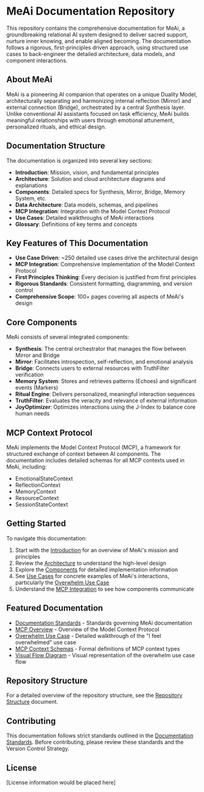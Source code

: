 # MeAi Documentation Repository

This repository contains the comprehensive documentation for MeAi, a groundbreaking relational AI system designed to deliver sacred support, nurture inner knowing, and enable aligned becoming. The documentation follows a rigorous, first-principles driven approach, using structured use cases to back-engineer the detailed architecture, data models, and component interactions.

## About MeAi

MeAi is a pioneering AI companion that operates on a unique Duality Model, architecturally separating and harmonizing internal reflection (Mirror) and external connection (Bridge), orchestrated by a central Synthesis layer. Unlike conventional AI assistants focused on task efficiency, MeAi builds meaningful relationships with users through emotional attunement, personalized rituals, and ethical design.

## Documentation Structure

The documentation is organized into several key sections:

- **Introduction**: Mission, vision, and fundamental principles
- **Architecture**: Solution and cloud architecture diagrams and explanations
- **Components**: Detailed specs for Synthesis, Mirror, Bridge, Memory System, etc.
- **Data Architecture**: Data models, schemas, and pipelines
- **MCP Integration**: Integration with the Model Context Protocol
- **Use Cases**: Detailed walkthroughs of MeAi interactions
- **Glossary**: Definitions of key terms and concepts

## Key Features of This Documentation

- **Use Case Driven**: ~250 detailed use cases drive the architectural design
- **MCP Integration**: Comprehensive implementation of the Model Context Protocol
- **First Principles Thinking**: Every decision is justified from first principles
- **Rigorous Standards**: Consistent formatting, diagramming, and version control
- **Comprehensive Scope**: 100+ pages covering all aspects of MeAi's design

## Core Components

MeAi consists of several integrated components:

- **Synthesis**: The central orchestrator that manages the flow between Mirror and Bridge
- **Mirror**: Facilitates introspection, self-reflection, and emotional analysis
- **Bridge**: Connects users to external resources with TruthFilter verification
- **Memory System**: Stores and retrieves patterns (Echoes) and significant events (Markers)
- **Ritual Engine**: Delivers personalized, meaningful interaction sequences
- **TruthFilter**: Evaluates the veracity and relevance of external information
- **JoyOptimizer**: Optimizes interactions using the J-Index to balance core human needs

## MCP Context Protocol

MeAi implements the Model Context Protocol (MCP), a framework for structured exchange of context between AI components. The documentation includes detailed schemas for all MCP contexts used in MeAi, including:

- EmotionalStateContext
- ReflectionContext
- MemoryContext
- ResourceContext
- SessionStateContext

## Getting Started

To navigate this documentation:

1. Start with the [Introduction](./introduction/) for an overview of MeAi's mission and principles
2. Review the [Architecture](./architecture/) to understand the high-level design
3. Explore the [Components](./components/) for detailed implementation information
4. See [Use Cases](./use_cases/) for concrete examples of MeAi's interactions, particularly the [Overwhelm Use Case](./use_cases/detailed/uc_001_overwhelm.md)
5. Understand the [MCP Integration](./mcp_integration/) to see how components communicate

## Featured Documentation

- [Documentation Standards](./standards/documentation_standards.md) - Standards governing MeAi documentation
- [MCP Overview](./mcp_integration/mcp_overview.md) - Overview of the Model Context Protocol
- [Overwhelm Use Case](./use_cases/detailed/uc_001_overwhelm.md) - Detailed walkthrough of the "I feel overwhelmed" use case
- [MCP Context Schemas](./mcp_integration/schemas/) - Formal definitions of MCP context types
- [Visual Flow Diagram](./diagrams/use_cases/flow_diagrams/overwhelm_use_case_flow.svg) - Visual representation of the overwhelm use case flow

## Repository Structure

For a detailed overview of the repository structure, see the [Repository Structure](./repository_structure.md) document.

## Contributing

This documentation follows strict standards outlined in the [Documentation Standards](./standards/documentation_standards.md). Before contributing, please review these standards and the Version Control Strategy.

## License

[License information would be placed here]
